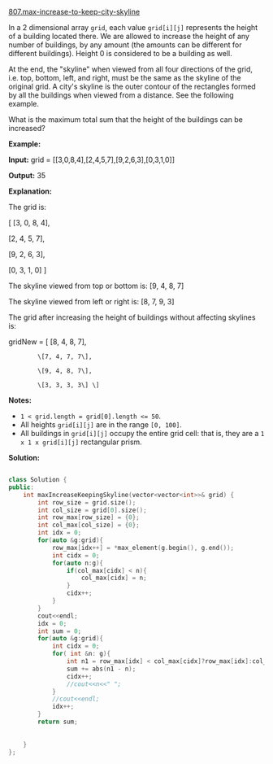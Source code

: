 [807.max-increase-to-keep-city-skyline](https://leetcode.com/problems/max-increase-to-keep-city-skyline/)  

In a 2 dimensional array `grid`, each value `grid[i][j]` represents the height of a building located there. We are allowed to increase the height of any number of buildings, by any amount (the amounts can be different for different buildings). Height 0 is considered to be a building as well. 

At the end, the "skyline" when viewed from all four directions of the grid, i.e. top, bottom, left, and right, must be the same as the skyline of the original grid. A city's skyline is the outer contour of the rectangles formed by all the buildings when viewed from a distance. See the following example.

What is the maximum total sum that the height of the buildings can be increased?

  
**Example:**
  
**Input:** grid = \[\[3,0,8,4\],\[2,4,5,7\],\[9,2,6,3\],\[0,3,1,0\]\]
  
**Output:** 35
  
**Explanation:** 
  
The grid is:
  
\[ \[3, 0, 8, 4\], 
  
  \[2, 4, 5, 7\],
  
  \[9, 2, 6, 3\],
  
  \[0, 3, 1, 0\] \]
  

  
The skyline viewed from top or bottom is: \[9, 4, 8, 7\]
  
The skyline viewed from left or right is: \[8, 7, 9, 3\]
  

  
The grid after increasing the height of buildings without affecting skylines is:
  

  
gridNew = \[ \[8, 4, 8, 7\],
  
            \[7, 4, 7, 7\],
  
            \[9, 4, 8, 7\],
  
            \[3, 3, 3, 3\] \]
  

  

**Notes:**

*   `1 < grid.length = grid[0].length <= 50`.
*   All heights `grid[i][j]` are in the range `[0, 100]`.
*   All buildings in `grid[i][j]` occupy the entire grid cell: that is, they are a `1 x 1 x grid[i][j]` rectangular prism.  



**Solution:**  

```cpp

class Solution {
public:
    int maxIncreaseKeepingSkyline(vector<vector<int>>& grid) {
        int row_size = grid.size();
        int col_size = grid[0].size();
        int row_max[row_size] = {0};
        int col_max[col_size] = {0};
        int idx = 0;
        for(auto &g:grid){
            row_max[idx++] = *max_element(g.begin(), g.end());
            int cidx = 0;
            for(auto n:g){
                if(col_max[cidx] < n){
                    col_max[cidx] = n;
                }
                cidx++;
            }
        }
        cout<<endl;
        idx = 0;
        int sum = 0;
        for(auto &g:grid){
            int cidx = 0;
            for( int &n: g){
                int n1 = row_max[idx] < col_max[cidx]?row_max[idx]:col_max[cidx];
                sum += abs(n1 - n);
                cidx++;
                //cout<<n<<" ";
            }
            //cout<<endl;
            idx++;
        }
        return sum;
        
        
    }
};
```
      